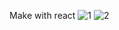 Make with react
![1](https://user-images.githubusercontent.com/70888275/220826768-17d34a93-104c-433b-ae40-75262abc0324.png)
![2](https://user-images.githubusercontent.com/70888275/220826773-489b17d5-1200-41bb-80d7-1187519ca476.png)
